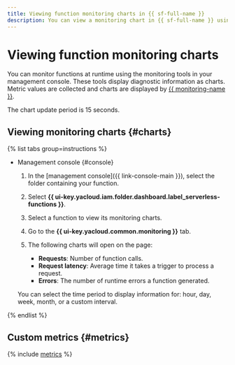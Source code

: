 ```yaml
---
title: Viewing function monitoring charts in {{ sf-full-name }}
description: You can view a monitoring chart in {{ sf-full-name }} using the management console. To do this, select {{ sf-name }} and click the function to view monitoring charts for.
---
```


# Viewing function monitoring charts

 You can monitor functions at runtime using the monitoring tools in your management console. These tools display diagnostic information as charts. Metric values are collected and charts are displayed by [{{ monitoring-name }}](../../../monitoring/). 

The chart update period is 15 seconds.

## Viewing monitoring charts {#charts}

{% list tabs group=instructions %}

- Management console {#console}

   1. In the [management console]({{ link-console-main }}), select the folder containing your function.

   1. Select **{{ ui-key.yacloud.iam.folder.dashboard.label_serverless-functions }}**.

   1. Select a function to view its monitoring charts.

   1. Go to the **{{ ui-key.yacloud.common.monitoring }}** tab.

   1. The following charts will open on the page:

      * **Requests**: Number of function calls.
      * **Request latency**: Average time it takes a trigger to process a request.
      * **Errors**: The number of runtime errors a function generated.

   You can select the time period to display information for: hour, day, week, month, or a custom interval.

{% endlist %}

## Custom metrics {#metrics}

{% include [metrics](../../../_includes/functions/metrics.md) %}
